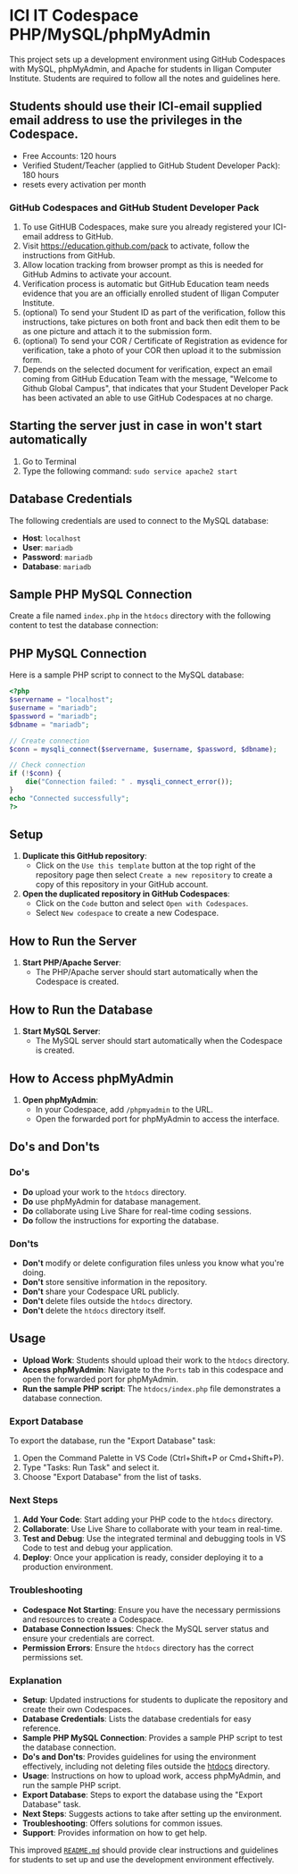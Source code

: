 # ICI IT Codespace PHP/MySQL/phpMyAdmin

This project sets up a development environment using GitHub Codespaces with MySQL, phpMyAdmin, and Apache for students in Iligan Computer Institute. Students are required to follow all the notes and guidelines here.

## Students should use their ICI-email supplied email address to use the privileges in the Codespace.
- Free Accounts: 120 hours
- Verified Student/Teacher (applied to GitHub Student Developer Pack): 180 hours
- resets every activation per month

### GitHub Codespaces and GitHub Student Developer Pack
1. To use GitHUB Codespaces, make sure you already registered your ICI-email address to GitHub.
2. Visit https://education.github.com/pack to activate, follow the instructions from GitHub.
3. Allow location tracking from browser prompt as this is needed for GitHub Admins to activate your account.
4. Verification process is automatic but GitHub Education team needs evidence that you are an officially enrolled student of Iligan Computer Institute.
5. (optional) To send your Student ID as part of the verification, follow this instructions, take pictures on both front and back then edit them to be as one picture and attach it to the submission form.
6. (optional) To send your COR / Certificate of Registration as evidence for verification, take a photo of your COR then upload it to the submission form.
7. Depends on the selected document for verification, expect an email coming from GitHub Education Team with the message, "Welcome to Github Global Campus", that indicates that your Student Developer Pack has been activated an able to use GitHub Codespaces at no charge.

## Starting the server just in case in won't start automatically 
1. Go to Terminal
2. Type the following command: `sudo service apache2 start`

## Database Credentials

The following credentials are used to connect to the MySQL database:

- **Host**: `localhost`
- **User**: `mariadb`
- **Password**: `mariadb`
- **Database**: `mariadb`

## Sample PHP MySQL Connection

Create a file named `index.php` in the `htdocs` directory with the following content to test the database connection:

## PHP MySQL Connection

Here is a sample PHP script to connect to the MySQL database:

```php
<?php
$servername = "localhost";
$username = "mariadb";
$password = "mariadb";
$dbname = "mariadb";

// Create connection
$conn = mysqli_connect($servername, $username, $password, $dbname);

// Check connection
if (!$conn) {
    die("Connection failed: " . mysqli_connect_error());
}
echo "Connected successfully";
?>
```

## Setup

1. **Duplicate this GitHub repository**:
    - Click on the `Use this template` button at the top right of the repository page then select `Create a new repository` to create a copy of this repository in your GitHub account.
2. **Open the duplicated repository in GitHub Codespaces**:
    - Click on the `Code` button and select `Open with Codespaces`.
    - Select `New codespace` to create a new Codespace.
  
## How to Run the Server

1. **Start PHP/Apache Server**:
    - The PHP/Apache server should start automatically when the Codespace is created.

## How to Run the Database

1. **Start MySQL Server**:
    - The MySQL server should start automatically when the Codespace is created.

## How to Access phpMyAdmin

1. **Open phpMyAdmin**:
    - In your Codespace, add `/phpmyadmin` to the URL.
    - Open the forwarded port for phpMyAdmin to access the interface.

## Do's and Don'ts

### Do's

- **Do** upload your work to the `htdocs` directory.
- **Do** use phpMyAdmin for database management.
- **Do** collaborate using Live Share for real-time coding sessions.
- **Do** follow the instructions for exporting the database.

### Don'ts

- **Don't** modify or delete configuration files unless you know what you're doing.
- **Don't** store sensitive information in the repository.
- **Don't** share your Codespace URL publicly.
- **Don't** delete files outside the `htdocs` directory.
- **Don't** delete the `htdocs` directory itself.

## Usage

- **Upload Work**: Students should upload their work to the `htdocs` directory.
- **Access phpMyAdmin**: Navigate to the `Ports` tab in this codespace and open the forwarded port for phpMyAdmin.
- **Run the sample PHP script**: The `htdocs/index.php` file demonstrates a database connection.

### Export Database

To export the database, run the "Export Database" task:

1. Open the Command Palette in VS Code (Ctrl+Shift+P or Cmd+Shift+P).
2. Type "Tasks: Run Task" and select it.
3. Choose "Export Database" from the list of tasks.

### Next Steps

1. **Add Your Code**: Start adding your PHP code to the `htdocs` directory.
2. **Collaborate**: Use Live Share to collaborate with your team in real-time.
3. **Test and Debug**: Use the integrated terminal and debugging tools in VS Code to test and debug your application.
4. **Deploy**: Once your application is ready, consider deploying it to a production environment.

### Troubleshooting

- **Codespace Not Starting**: Ensure you have the necessary permissions and resources to create a Codespace.
- **Database Connection Issues**: Check the MySQL server status and ensure your credentials are correct.
- **Permission Errors**: Ensure the `htdocs` directory has the correct permissions set.


### Explanation

- **Setup**: Updated instructions for students to duplicate the repository and create their own Codespaces.
- **Database Credentials**: Lists the database credentials for easy reference.
- **Sample PHP MySQL Connection**: Provides a sample PHP script to test the database connection.
- **Do's and Don'ts**: Provides guidelines for using the environment effectively, including not deleting files outside the [htdocs](http://_vscodecontentref_/0) directory.
- **Usage**: Instructions on how to upload work, access phpMyAdmin, and run the sample PHP script.
- **Export Database**: Steps to export the database using the "Export Database" task.
- **Next Steps**: Suggests actions to take after setting up the environment.
- **Troubleshooting**: Offers solutions for common issues.
- **Support**: Provides information on how to get help.

This improved [`README.md`](README.md ) should provide clear instructions and guidelines for students to set up and use the development environment effectively.
